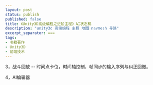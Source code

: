 ```yaml
---
layout: post
status: publish
published: false
title: 《Unity3D高级编程之进阶主程》AI状态机
description: "unity3d 高级编程 主程 地图 navmesh 寻路"
excerpt_separator: ===
tags:
- 书籍著作
- Unity3D
- 前端技术
---
```




3，战斗回放 -- 时间点卡位，时间轴控制，帧同步的输入序列与纠正回撤。

4，AI编辑器

